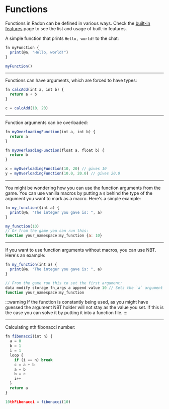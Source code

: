 # Functions

Functions in Radon can be defined in various ways. Check the [built-in features](./built-in-features) page to see the
list and usage of built-in features.

A simple function that prints `Hello, world!` to the chat:

```js
fn myFunction {
  print(@a, "Hello, world!")
}

myFunction()
```

***

Functions can have arguments, which are forced to have types:

```js
fn calcAdd(int a, int b) {
  return a + b
}

c = calcAdd(10, 20)
```

***

Function arguments can be overloaded:

```js
fn myOverloadingFunction(int a, int b) {
  return a
}

fn myOverloadingFunction(float a, float b) {
  return b
}

x = myOverloadingFunction(10, 20) // gives 10
y = myOverloadingFunction(10.0, 20.0) // gives 20.0
```

***

You might be wondering how you can use the function arguments from the game. You can use vanilla macros by putting a `$`
behind the type of the argument you want to mark as a macro. Here's a simple example:

```js
fn my_function($int a) {
  print(@a, "The integer you gave is: ", a)
}

my_function(10)
// Or from the game you can run this:
function your_namespace:my_function {a: 10}
```

***

If you want to use function arguments without macros, you can use NBT. Here's an example:

```js
fn my_function(int a) {
  print(@a, "The integer you gave is: ", a)
}

// From the game run this to set the first argument:
data modify storage fn_args a append value 10 // Sets the `a` argument to 10
function your_namespace:my_function
```

:::warning
If the function is constantly being used, as you might have guessed the argument NBT holder will not stay as the value
you set. If this is the case you can solve it by putting it into a function file.
:::

***

Calculating nth fibonacci number:

```js
fn fibonacci(int n) {
  a = 0
  b = 1
  i = 1
  loop {
    if (i == n) break
    c = a + b
    a = b
    b = c
    i++
  }
  return a
}

10thFibonacci = fibonacci(10)
```